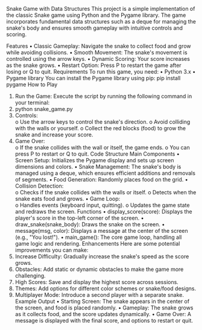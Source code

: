 Snake Game with Data Structures 
This project is a simple implementation of the classic Snake game using Python and the Pygame 
library. The game incorporates fundamental data structures such as a deque for managing the snake's 
body and ensures smooth gameplay with intuitive controls and scoring. 


Features 
• Classic Gameplay: Navigate the snake to collect food and grow while avoiding collisions. 
• Smooth Movement: The snake's movement is controlled using the arrow keys. 
• Dynamic Scoring: Your score increases as the snake grows. 
• Restart Option: Press P to restart the game after losing or Q to quit. 
Requirements 
To run this game, you need: 
• Python 3.x 
• Pygame library 
You can install the Pygame library using pip: 
pip install pygame 
How to Play 
1. Run the Game: Execute the script by running the following command in your terminal:  
2. python snake_game.py 
3. Controls:  
o Use the arrow keys to control the snake's direction. 
o Avoid colliding with the walls or yourself. 
o Collect the red blocks (food) to grow the snake and increase your score. 
4. Game Over:  
o If the snake collides with the wall or itself, the game ends. 
o You can press P to restart or Q to quit. 
Code Structure 
Main Components 
• Screen Setup: Initializes the Pygame display and sets up screen dimensions and colors. 
• Snake Management: The snake's body is managed using a deque, which ensures efficient 
additions and removals of segments. 
• Food Generation: Randomly places food on the grid. 
• Collision Detection:  
o Checks if the snake collides with the walls or itself. 
o Detects when the snake eats food and grows. 
• Game Loop:  
o Handles events (keyboard input, quitting). 
o Updates the game state and redraws the screen. 
Functions 
• display_score(score): Displays the player's score in the top-left corner of the screen. 
• draw_snake(snake_body): Draws the snake on the screen. 
• message(msg, color): Displays a message at the center of the screen (e.g., "You lost!"). 
• main_game(): The core game loop, handling all game logic and rendering. 
Enhancements 
Here are some potential improvements you can make: 
1. Increase Difficulty: Gradually increase the snake's speed as the score grows. 
2. Obstacles: Add static or dynamic obstacles to make the game more challenging. 
3. High Scores: Save and display the highest score across sessions. 
4. Themes: Add options for different color schemes or snake/food designs. 
5. Multiplayer Mode: Introduce a second player with a separate snake. 
Example Output 
• Starting Screen: The snake appears in the center of the screen, and food is placed randomly. 
• Gameplay: The snake grows as it collects food, and the score updates dynamically. 
• Game Over: A message is displayed with the final score, and options to restart or quit. 
